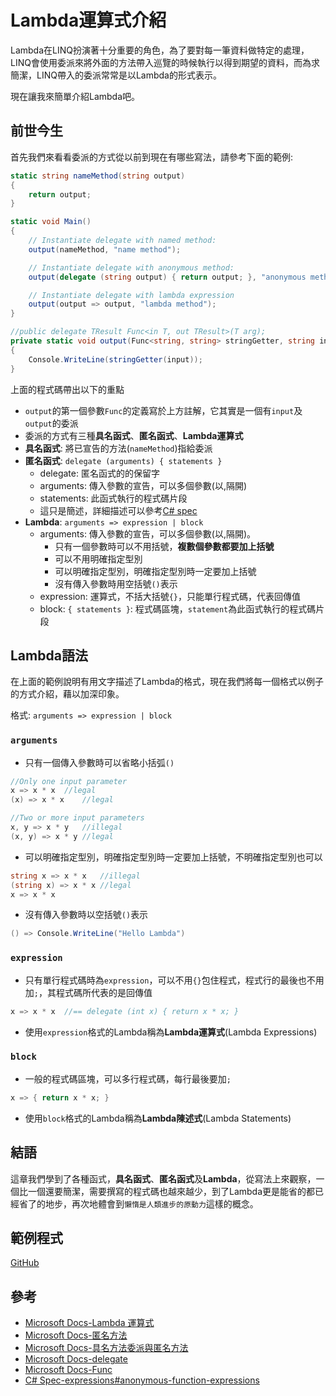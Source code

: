 # Lambda運算式介紹
Lambda在LINQ扮演著十分重要的角色，為了要對每一筆資料做特定的處理，LINQ會使用委派來將外面的方法帶入巡覽的時候執行以得到期望的資料，而為求簡潔，LINQ帶入的委派常常是以Lambda的形式表示。

現在讓我來簡單介紹Lambda吧。

## 前世今生
首先我們來看看委派的方式從以前到現在有哪些寫法，請參考下面的範例:

```C#
static string nameMethod(string output)
{
    return output;
}

static void Main()
{
    // Instantiate delegate with named method:
    output(nameMethod, "name method");

    // Instantiate delegate with anonymous method:
    output(delegate (string output) { return output; }, "anonymous method");

    // Instantiate delegate with lambda expression
    output(output => output, "lambda method");
}

//public delegate TResult Func<in T, out TResult>(T arg);
private static void output(Func<string, string> stringGetter, string input)
{
    Console.WriteLine(stringGetter(input));
}
```

上面的程式碼帶出以下的重點
* `output`的第一個參數`Func`的定義寫於上方註解，它其實是一個有`input`及`output`的委派
* 委派的方式有三種**具名函式**、**匿名函式**、**Lambda運算式**
* **具名函式**: 將已宣告的方法(`nameMethod`)指給委派
* **匿名函式**: `delegate (arguments) { statements }`
    * delegate: 匿名函式的的保留字
    * arguments: 傳入參數的宣告，可以多個參數(以,隔開)
    * statements: 此函式執行的程式碼片段
    * 這只是簡述，詳細描述可以參考[C# spec](https://docs.microsoft.com/zh-tw/dotnet/csharp/language-reference/language-specification/expressions#anonymous-function-expressions)
* **Lambda**: `arguments => expression | block`
    * arguments: 傳入參數的宣告，可以多個參數(以,隔開)。
        * 只有一個參數時可以不用括號，**複數個參數都要加上括號**
        * 可以不用明確指定型別
        * 可以明確指定型別，明確指定型別時一定要加上括號
        * 沒有傳入參數時用空括號`()`表示
    * expression: 運算式，不括大括號`{}`，只能單行程式碼，代表回傳值
    * block: `{ statements }`: 程式碼區塊，`statement`為此函式執行的程式碼片段

## Lambda語法
在上面的範例說明有用文字描述了Lambda的格式，現在我們將每一個格式以例子的方式介紹，藉以加深印象。

格式: `arguments => expression | block`

### `arguments`
* 只有一個傳入參數時可以省略小括弧`()`
```C#
//Only one input parameter
x => x * x  //legal
(x) => x * x    //legal

//Two or more input parameters
x, y => x * y   //illegal
(x, y) => x * y //legal

```
* 可以明確指定型別，明確指定型別時一定要加上括號，不明確指定型別也可以
```C#
string x => x * x   //illegal
(string x) => x * x //legal
x => x * x
```
* 沒有傳入參數時以空括號`()`表示
```C#
() => Console.WriteLine("Hello Lambda")
```

### `expression`
* 只有單行程式碼時為`expression`，可以不用`{}`包住程式，程式行的最後也不用加`;`，其程式碼所代表的是回傳值
```C#
x => x * x  //== delegate (int x) { return x * x; }
```
* 使用`expression`格式的Lambda稱為**Lambda運算式**(Lambda Expressions)

### `block`
* 一般的程式碼區塊，可以多行程式碼，每行最後要加`;`
```C#
x => { return x * x; }
```
* 使用`block`格式的Lambda稱為**Lambda陳述式**(Lambda Statements)

## 結語
這章我們學到了各種函式，**具名函式**、**匿名函式**及**Lambda**，從寫法上來觀察，一個比一個還要簡潔，需要撰寫的程式碼也越來越少，到了Lambda更是能省的都已經省了的地步，再次地體會到`懶惰是人類進步的原動力`這樣的概念。

## 範例程式
[GitHub](https://github.com/peterhpchen/DigDeeperLINQ/tree/06_Lambda/demo/06_Lambda)

## 參考
* [Microsoft Docs-Lambda 運算式](https://docs.microsoft.com/zh-tw/dotnet/csharp/programming-guide/statements-expressions-operators/lambda-expressions)
* [Microsoft Docs-匿名方法](https://docs.microsoft.com/zh-tw/dotnet/csharp/programming-guide/statements-expressions-operators/anonymous-methods)
* [Microsoft Docs-具名方法委派與匿名方法](https://docs.microsoft.com/zh-tw/dotnet/csharp/programming-guide/delegates/delegates-with-named-vs-anonymous-methods)
* [Microsoft Docs-delegate](https://docs.microsoft.com/zh-tw/dotnet/csharp/language-reference/keywords/delegate)
* [Microsoft Docs-Func](https://msdn.microsoft.com/zh-tw/library/bb549151(v=vs.110).aspx)
* [C# Spec-expressions#anonymous-function-expressions](https://docs.microsoft.com/zh-tw/dotnet/csharp/language-reference/language-specification/expressions#anonymous-function-expressions)